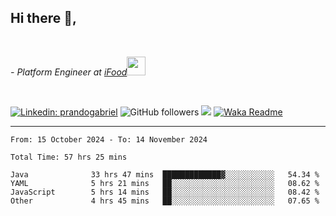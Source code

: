 <h2>Hi there  👋,</h2> </br>

<p><em>- Platform Engineer at <a href="https://www.ifood.com.br/">iFood</a><img src="https://media.giphy.com/media/WUlplcMpOCEmTGBtBW/giphy.gif" width="30"> 
</em></p></br>


[![Linkedin: prandogabriel](https://img.shields.io/badge/-prandogabriel-blue?style=flat-square&logo=Linkedin&logoColor=white&link=https://www.linkedin.com/in/prandogabriel/)](https://www.linkedin.com/in/prandogabriel)
![GitHub followers](https://img.shields.io/github/followers/prandogabriel?label=Follow&style=social)
![](https://visitor-badge.glitch.me/badge?page_id=prandogabriel.prandogabriel)
[![Waka Readme](https://github.com/prandogabriel/prandogabriel/actions/workflows/update-stats.yml.yml/badge.svg)](https://github.com/prandogabriel/prandogabriel/actions/workflows/update-stats.yml.yml)

---

<!--START_SECTION:waka-->

```golang
From: 15 October 2024 - To: 14 November 2024

Total Time: 57 hrs 25 mins

Java              33 hrs 47 mins  █████████████▓░░░░░░░░░░░   54.34 %
YAML              5 hrs 21 mins   ██░░░░░░░░░░░░░░░░░░░░░░░   08.62 %
JavaScript        5 hrs 14 mins   ██░░░░░░░░░░░░░░░░░░░░░░░   08.42 %
Other             4 hrs 45 mins   ██░░░░░░░░░░░░░░░░░░░░░░░   07.65 %
```

<!--END_SECTION:waka-->
